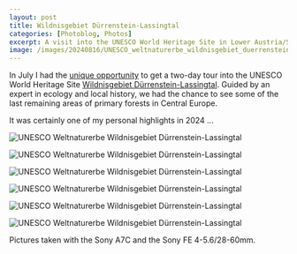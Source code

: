 ```yaml
---
layout: post
title: Wildnisgebiet Dürrenstein-Lassingtal
categories: [Photoblog, Photos]
excerpt: A visit into the UNESCO World Heritage Site in Lower Austria/Styria
image: /images/20240816/UNESCO_weltnaturerbe_wildnisgebiet_duerrenstein_lassingtal-3.jpg
---
```


In July I had the [unique opportunity](../was_uns_die_wildnis_lehrt_wildnisgebiet_duerrenstein_lassingtal_exkursion) to get a two-day tour into the UNESCO World Heritage Site [Wildnisgebiet Dürrenstein-Lassingtal](https://www.wildnisgebiet.at/).
Guided by an expert in ecology and local history, we had the chance to see some of the last remaining areas of primary forests in Central Europe.

It was certainly one of my personal highlights in 2024 ...

![UNESCO Weltnaturerbe Wildnisgebiet Dürrenstein-Lassingtal](../images/20240816/UNESCO_weltnaturerbe_wildnisgebiet_duerrenstein_lassingtal-1.jpg)

![UNESCO Weltnaturerbe Wildnisgebiet Dürrenstein-Lassingtal](../images/20240816/UNESCO_weltnaturerbe_wildnisgebiet_duerrenstein_lassingtal-2.jpg)

![UNESCO Weltnaturerbe Wildnisgebiet Dürrenstein-Lassingtal](../images/20240816/UNESCO_weltnaturerbe_wildnisgebiet_duerrenstein_lassingtal-3.jpg)

![UNESCO Weltnaturerbe Wildnisgebiet Dürrenstein-Lassingtal](../images/20240816/UNESCO_weltnaturerbe_wildnisgebiet_duerrenstein_lassingtal-4.jpg)

![UNESCO Weltnaturerbe Wildnisgebiet Dürrenstein-Lassingtal](../images/20240816/UNESCO_weltnaturerbe_wildnisgebiet_duerrenstein_lassingtal-5.jpg)

![UNESCO Weltnaturerbe Wildnisgebiet Dürrenstein-Lassingtal](../images/20240816/UNESCO_weltnaturerbe_wildnisgebiet_duerrenstein_lassingtal-6.jpg)



Pictures taken with the Sony A7C and the Sony FE 4-5.6/28-60mm.